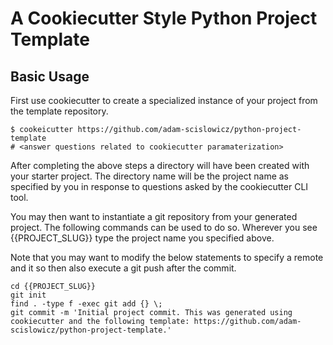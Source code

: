 # A Cookiecutter Style Python Project Template

## Basic Usage

First use cookiecutter to create a specialized instance of your project from the template repository.

```
$ cookeicutter https://github.com/adam-scislowicz/python-project-template
# <answer questions related to cookiecutter paramaterization>
```

After completing the above steps a directory will have been created with your starter project. The directory
name will be the project name as specified by you in response to questions asked by the cookiecutter CLI tool.

You may then want to instantiate a git repository from your generated project. The following commands can be
used to do so. Wherever you see {{PROJECT_SLUG}} type the project name you specified above.

Note that you may want to modify the below statements to specify a remote and it so then also execute a git push after the commit.

```
cd {{PROJECT_SLUG}}
git init
find . -type f -exec git add {} \;
git commit -m 'Initial project commit. This was generated using cookiecutter and the following template: https://github.com/adam-scislowicz/python-project-template.'
```
